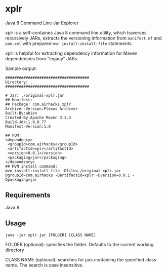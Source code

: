 # xplr

Java 8 Command Line Jar Explorer

xplr is a self-containes Java 8 command line utility, which traverses recursively JARs, extracts the versioning information from ```manifest.mf``` and ```pom.xml``` with prepared ```mvn install:install-file``` statements. 

xplr is helpful for extracting dependency information for Maven dependencies from "legacy" JARs.

Sample output:

```
#####################################
Directory: .
#####################################

# Jar: ./original-xplr.jar
## Manifest: 
## Package: com.airhacks.xplr
Archiver-Version:Plexus Archiver
Built-By:abien
Created-By:Apache Maven 3.3.3
Build-Jdk:1.8.0_77
Manifest-Version:1.0

## POM: 
<dependency>
 <groupId>com.airhacks</groupId>
 <artifactId>xplr</artifactId>
 <version>0.0.1</version>
 <packaging>jar</packaging>
</dependency>
## MVN install command: 
mvn install:install-file -Dfile=./original-xplr.jar -DgroupId=com.airhacks -DartifactId=xplr -Dversion=0.0.1 -Dpackaging=jar
```


## Requirements

Java 8

## Usage

```java -jar xplr.jar [FOLDER] [CLASS NAME]```

FOLDER (optional): specifies the folder. Defaults to the current working directory

CLASS NAME (optional): searches for jars containing the specified class name. The search is case insensitive. 

